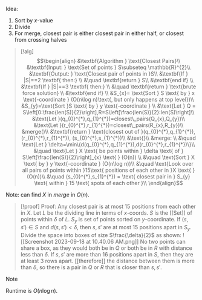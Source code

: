 
Idea: 
1. Sort by $x$-value
2. Divide 
3. For merge, closest pair is either closest pair in either half, or closest from crossing halves

>[!alg]
>$$\begin{align}
&\textbf{Algorithm } \text{Closest Pairs}\\
&\textbf{Input: } \text{Set of points } S\subseteq \mathbb{R}^{2}\\
&\textbf{Output: } \text{Closest pair of points in }S\\
&\textbf{If } |S|==2 \textbf{ then:} \\
&\quad \textbf{return } S\\
&\textbf{end if} \\
&\textbf{If } |S|==3 \textbf{ then:} \\
&\quad \textbf{return } \text{brute force solution} \\
&\textbf{end if} \\
&S_{x}= \text{Sort } S \text{ by } x \text{-coordinate } (O(n\log n)\text{, but only happens at top level})\\
&S_{y}=\text{Sort }S \text{ by } y \text{-coordinate } \\
&\text{Let } Q = S\left[0:\frac{len(S)}{2}\right],R=S\left[\frac{len(S)}{2}:len(S)\right]\\
&\text{Let }(q_{0}^{*},q_{1}^{*})=closest\_pairs(Q_{x},Q_{y})\\
&\text{Let }(r_{0}^{*},r_{1}^{*})=closest\_pairs(R_{x},R_{y})\\
&merge()\\
&\textbf{return } \text{closest out of }(q_{0}^{*},q_{1}^{*}), (r_{0}^{*},r_{1}^{*}), (s_{0}^{*},s_{1}^{*})\\
&\text{}\\
&merge: \\
&\quad \text{Let } \delta=\min\{d(q_{0}^{*},q_{1}^{*}),d(r_{0}^{*},r_{1}^{*})\}\\
&\quad \text{Let } X \text{ be points within } \delta \text{ of } S\left[\frac{len(S)}{2}\right]_{x} \text{ } (O(n)) \\
&\quad \text{Sort } X \text{ by } y \text{-coordinate } (O(n\log n))\\
&\quad \text{Look over all pairs of points within }15\text{ positions of each other in }X \text{ }(O(n))\\
&\quad (s_{0}^{*},s_{1}^{*}) = \text{ closest pair in } S_{y} \text{ within } 15 \text{ spots of each other }\\
\end{align}$$

Note: can find $X$ in $merge$ in $O(n)$.

>[!proof] Proof: Any closest pair is at most 15 positions from each other in $X$.
Let $L$ be the dividing line in terms of $x$-coords. $S$ is the [[Set]] of points within $\delta$ of $L$. $S_{y}$ is set of points sorted on $y$-coordinate. If $(s,s')\in S$ and $d(s,s')<\delta$, then $s,s'$ are at most $15$ positions apart in $S_{y}$. Divide the space into boxes of size $\frac{\delta}{2}$ as shown:
![[Screenshot 2023-09-18 at 10.40.06 AM.png]]
No two points can share a box, as they would both be in $Q$ or both be in $R$ with distance less than $\delta$. If $s,s'$ are more than $16$ positions apart in $S$, then they are at least $3$ rows apart. [[therefore]] the distance between them is more than $\delta$, so there is a pair in $Q$ or $R$ that is closer than $s,s'$.



>[!note]
>Runtime is $O(n\log n)$.

